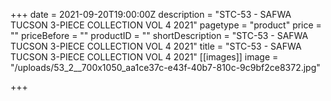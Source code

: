 +++
date = 2021-09-20T19:00:00Z
description = "STC-53 - SAFWA TUCSON 3-PIECE COLLECTION VOL 4 2021"
pagetype = "product"
price = ""
priceBefore = ""
productID = ""
shortDescription = "STC-53 - SAFWA TUCSON 3-PIECE COLLECTION VOL 4 2021"
title = "STC-53 - SAFWA TUCSON 3-PIECE COLLECTION VOL 4 2021"
[[images]]
image = "/uploads/53_2__700x1050_aa1ce37c-e43f-40b7-810c-9c9bf2ce8372.jpg"

+++
